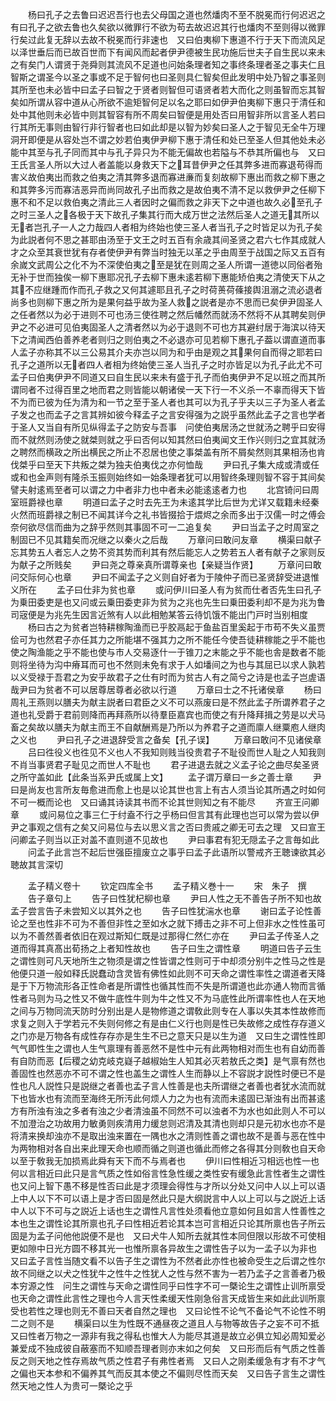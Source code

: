 <!-- { "loadSidebar": true } -->
　　杨曰孔子之去鲁曰迟迟吾行也去父母国之道也然燔肉不至不脱冕而行何迟迟之有曰孔子之欲去鲁也久矣欲以微罪行不欲为苟去故迟迟其行也燔肉不至则得以微罪行矣过此复无辞以去故不税冕而行非速也　又曰伯夷柳下惠道不行于天下而流风足以泽世垂后而已故百世而下有闻风而起者伊尹德被生民功施后世夫子自生民以来未之有矣门人谓贤于尧舜则其流风不足道也问始条理者知之事终条理者圣之事夫仁且智斯之谓圣今以圣之事或不足于智何也曰圣则具仁智矣但此发明中处乃智之事圣则其所至也未必皆中曰孟子曰智之于贤者则智但可语贤者若大而化之则虽智而忘其智矣如所谓从容中道从心所欲不逾矩智何足以名之耶曰如伊尹伯夷柳下惠只于清任和处中其他则未必皆中则其智容有所不周矣曰智便是用处否曰用智非所以言圣人若曰行其所无事则由智行非行智者也曰如此却是以智为妙矣曰圣人之于智见无全牛万理洞开即便是从容处岂不谓之妙若伯夷伊尹柳下惠于清任和处已至圣人但其他处未必能中其至与孔子同而其中与孔子异只为不能无偏故也若隘与不恭其所偏也与　又曰王氏言圣人所以大过人者盖能以身救天下之耳昔伊尹之任其弊多进而寡退苟得而害义故伯夷出而救之伯夷之清其弊多退而寡进亷而复刻故柳下惠出而救之柳下惠之和其弊多污而寡洁恶异而尚同故孔子出而救之是故伯夷不清不足以救伊尹之任柳下惠不和不足以救伯夷之清此三人者因时之偏而救之非天下之中道也故久必至孔子之时三圣人之各极于天下故孔子集其行而大成万世之法然后圣人之道无其所以无者岂孔子一人之力哉四人者相为终始也使三圣人者当孔子之时皆足以为孔子矣为此説者何不思之甚耶由汤至于文王之时五百有余歳其间圣贤之君六七作其成就人才之众至其衰世犹有存者使伊尹有弊当时独无以革之乎由周至于战国之际又五百有余嵗文武周公之化不为不深使伯夷之至是犹在则周之圣人所谓一道徳以同俗者殆无补于世而独俟一柳下惠耶况孔子去柳下惠未逺若柳下惠能矫伯夷之清使天下从之其不应继踵而作而孔子救之又何其遽耶且孔子之时荷蒉荷蓧接舆沮溺之流必退者尚多也则柳下惠之所为是果何益乎故为圣人救之説者是亦不思而已矣伊尹固圣人之任者然以为必于进则不可也汤三使徃聘之然后幡然而就汤不然将不从其聘矣则伊尹之不必进可见伯夷固圣人之清者然以为必于退则不可也方其避纣居于海滨以待天下之清闻西伯善养老者则归之则伯夷之不必退亦可见若柳下惠孔子葢以谓直道而事人孟子亦称其不以三公易其介夫亦岂以同为和乎由是观之其果何自而得之耶若曰孔子之道所以无者四人者相为终始使三圣人当孔子之时亦皆足以为孔子此尤不可孟子曰伯夷伊尹不同道又曰自生民以来未有盛于孔子而伯夷伊尹不足以班之而其所谓同者不过得百里之地而君之则皆能以朝诸侯一天下行一不义杀一不辜而得天下皆不为而已彼为任为清为和一节之至于圣人者也其可以为孔子乎夫以三子为圣人者孟子发之也而孟子之言其辨如彼今释孟子之言安得强为之説乎虽然此孟子之言也学者于圣人又当自有所见纵得孟子之防安与吾事　问使伯夷居汤之世就汤之聘乎曰安得而不就然则汤使之就桀则就之乎曰否何以知其然曰伯夷闻文王作兴则归之宜其就汤之聘然而横政之所出横民之所止不忍居也使之事桀盖有所不屑矣然则其果相汤也肯伐桀乎曰至天下共叛之桀为独夫伯夷伐之亦何恤哉
　　尹曰孔子集大成或清或任或和也金声则有隆杀玉振则始终如一始条理者犹可以用智终条理则智不容于其间矣譬夫射逺焉至者可以谓之力中者非力也中者未必能逺逺者力也
　　北宫锜问曰周室班爵禄也章
　　明道曰孟子之时去先王为未逺其学比后世为尤详又载籍未经秦火然而班爵禄之制已不闻其详今之礼书皆掇拾于煨烬之余而多出于汉儒一时之傅会奈何欲尽信而曲为之辞乎然则其事固不可一二追复矣
　　尹曰当孟子之时周室之制固已不见其籍矣而况继之以秦火之后哉
　　万章问曰敢问友章
　　横渠曰献子忘其势五人者忘人之势不资其势而利其有然后能忘人之势若五人者有献子之家则反为献子之所贱矣
　　尹曰尧之尊亲真所谓尊亲也【亲疑当作贤】
　　万章问曰敢问交际何心也章
　　尹曰不闻孟子之义则自好者为于陵仲子而已圣贤辞受进退惟义所在
　　孟子曰仕非为贫也章
　　或问伊川曰圣人有为贫而仕者否先生曰孔子为乗田委吏是也又问或云乗田委吏非为贫为之兆也先生曰乗田委利却不是为兆为鲁司宼便是为兆先生因言近煞有人以此相勉某答云待饥饿不能出门戸时当别相度
　　杨曰古之为贫者岂特耕稼陶渔而已乎胶鬲起于鱼盐百里奚起于市苟不失义虽贾侩可为也然君子亦任其力之所能堪不强其力之所不能任今使吾徒耕稼能之乎不能也使之陶渔能之乎不能也使与市人交易逐什一于锥刀之末能之乎不能也舎是数者不能则将坐待为沟中瘠耳而可也不然则未免有求于人如墦间之为也与其屈已以求人孰若以义受禄于吾君之为安乎故君子之仕有时而为贫古人有之简兮之诗是也孟子岂虗语哉尹曰为贫者不可以居尊居尊者必欲以行道
　　万章曰士之不托诸侯章
　　杨曰周礼王燕则以膳夫为献主説者曰君臣之义不可以燕废曰是不然此孟子所谓养君子之道也礼受爵于君前则降而再拜燕所以待羣臣嘉宾也而使之有升降拜揖之劳是以犬马畜之矣故以膳夫为献主而王不自献酬焉是乃所以为养君子之道而廪人继粟庖人继肉之义也
　　尹曰孔子之进退辞受言之备矣【孔子误】
　　万章曰敢问不见诸侯章
　　吕曰徃役义也徃见不义也人不我知则贱当役贵君子不耻役而世人耻之人知我则不肖当事贤君子耻见之而世人不耻也
　　君子进退去就之义孟子论之曲尽矣圣贤之所守盖如此【此条当系尹氏或属上文】
　　孟子谓万章曰一乡之善士章
　　尹曰是尚友也言所友毎愈进而愈上也是以论其世也言上有古人须当论其所遇之时如何不可一概而论也　又曰诵其诗读其书而不论其世则知之有不能尽
　　齐宣王问卿章
　　或问易位之事三仁于纣盍不行之乎杨曰但言其有此理也岂可以常为尝以伊尹之事观之信有之矣又问易位与去以思义言之否曰贵戚之卿无可去之理　又曰宣王问卿孟子则当以正对盖不直则道不见故也
　　尹曰事君有犯无隠孟子之言毎如此
　　问孟子此言岂不起后世强臣擅废立之事乎曰孟子此语所以警戒齐王聴谏欲其必聴故其言深切

　　孟子精义卷十
　　钦定四库全书
　　孟子精义巻十一
　　宋　朱子　撰
　　告子章句上
　　告子曰性犹杞柳也章
　　尹曰人性之无不善告子所不知也故孟子尝言告子未尝知义以其外之也
　　告子曰性犹湍水也章
　　谢曰孟子论性善论之至也性非不可为不善但非性之至如水之就下搏击之非不可上但非水之性性虽可以为不善然善者依旧在观过斯知仁既是过那得仁然仁亦在
　　尹曰孟子传圣人之道而得其真髙出荀扬之上者知性故也
　　告子曰生之谓性章
　　明道曰告子云生之谓性则可凡天地所生之物须是谓之性皆谓之性则可于中却须分别牛之性马之性是他便只道一般如释氏説蠢动含灵皆有佛性如此则不可天命之谓性率性之谓道者天降是于下万物流形各正性命者是所谓性也循其性而不失是所谓道也此亦通人物而言循性者马则为马之性又不做牛底性牛则为牛之性又不为马底性此所谓率性也人在天地之间与万物同流天防时分别出是人是物修道之谓敎此则专在人事以失其本性故修而求复之则入于学若元不失则何修之有是由仁义行也则是性已失故修之成性存存道义之门亦是万物各有成性存存亦是生生不已之意天只是以生为道　又曰生之谓性性即气气即性生之谓也人生气禀理有善恶然不是性中元有此两物相对而生也有自幼而善有自防而恶【后稷之幼克岐克嶷子越椒始生人知其必灭若敖氏之类】是气禀有然也善固性也然恶亦不可不谓之性也盖生之谓性人生而静以上不容説才説性时便已不是性也凡人説性只是説继之者善也孟子言人性善是也夫所谓继之者善也者犹水流而就下也皆水也有流而至海终无所汚此何烦人力之为也有流而未逺固已渐浊有出而甚逺方有所浊有浊之多者有浊之少者清浊虽不同然不可以浊者不为水也如此则人不可以不加澄治之功故用力敏勇则疾清用力缓怠则迟清及其清也则却只是元初水也亦不是将清来换却浊亦不是取出浊来置在一隅也水之清则性善之谓也故不是善与恶在性中为两物相对各自出来此理天命也顺而循之则道也循此而修之各得其分则敎也自天命以至于敎我无加损焉此舜有天下而不与焉者也
　　伊川曰性相近习相远也性一也何以言相近曰此只是言气质之性如俗言性急性缓之类性安有缓急此言性者生之谓性也又问上智下愚不移是性否曰此是才须理会得性与才所以分处又问中人以上可以语上中人以下不可以语上是才否曰固是然此只是大纲説言中人以上可以与之説近上话中人以下不可与之説近上话也生之谓性凡言性处须看他立意如何且如言人性善性之本也生之谓性论其所禀也孔子曰性相近若论其本岂可言相近只论其所禀也告子所云固是为孟子问他他説便不是也　又曰犬牛人知所去就其性本同但限以形故不可使相更如隙中日光方圆不移其光一也惟所禀各异故生之谓性告子以为一孟子以为非也　又曰孟子言性当随文看不以告子生之谓性为不然者此亦性也被命受生之后谓之性尔故不同继之以犬之性犹牛之性牛之性犹人之性与然不害为一若乃孟子之言善者乃极本穷源之性　问生之谓性与天命之谓性同乎曰性字不可一槩论生之谓性止训所禀受也天命之谓性此言性之理也今人言天性柔缓天性刚急俗言天成皆生来如此此训所禀受也若性之理也则无不善曰天者自然之理也　又曰论性不论气不备论气不论性不明二之则不是
　　横渠曰以生为性既不通昼夜之道且人与物等故告子之妄不可不抵　又曰性者万物之一源非有我之得私也惟大人为能尽其道是故立必俱立知必周知爱必兼爱成不独成彼自蔽塞而不知顺吾理者则亦末如之何矣　又曰形而后有气质之性善反之则天地之性存焉故气质之性君子有弗性者焉　又曰人之刚柔缓急有才有不才气之偏也天本参和不偏养其气而反其本使之不偏则尽性而天矣　又曰告子言生之谓性然天地之性人为贵可一槩论之乎

